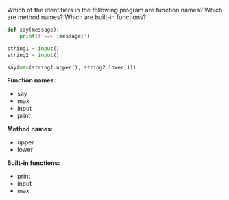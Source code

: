 Which of the identifiers in the following program are function names? Which are method names? Which are built-in functions?

```python
def say(message):
    print(f'==> {message}')

string1 = input()
string2 = input()

say(max(string1.upper(), string2.lower()))
```
**Function names:**
- say
- max
- input
- print

**Method names:**
- upper
- lower

**Built-in functions:**
- print
- input
- max